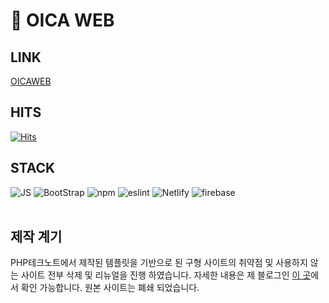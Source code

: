 # 👀 OICA WEB


## LINK
[OICAWEB](https://onnuri-academy.web.app/)

## HITS
[![Hits](https://hits.seeyoufarm.com/api/count/incr/badge.svg?url=https%3A%2F%2Fgithub.com%2FShinJongUng%2FOICA-WEB&count_bg=%233533BA&title_bg=%23555555&icon=&icon_color=%23A84949&title=hits&edge_flat=false)](https://hits.seeyoufarm.com)

## STACK
<span><img alt="JS" src ="https://img.shields.io/badge/JS-F7DF1E.svg?&style=for-the-badge&logo=JavaScript&logoColor=white"/>
<img alt="BootStrap" src ="https://img.shields.io/badge/BootStrap_5-7952B3.svg?&style=for-the-badge&logo=BootStrap&logoColor=white"/>
<img alt="npm" src ="https://img.shields.io/badge/npm-CB3837.svg?&style=for-the-badge&logo=npm&logoColor=white"/>
<img alt="eslint" src ="https://img.shields.io/badge/ESLint-4B32C3.svg?&style=for-the-badge&logo=ESLint&logoColor=white"/>
<img alt="Netlify" src ="https://img.shields.io/badge/Netlify-00C7B7.svg?&style=for-the-badge&logo=Netlify&logoColor=white"/>
<img alt="firebase" src ="https://img.shields.io/badge/firebase-FFCA28.svg?&style=for-the-badge&logo=Firebase&logoColor=white"/></span>
<br/>
<br/>

## 제작 계기
PHP테크노트에서 제작된 템플릿을 기반으로 된 구형 사이트의 취약점 및 사용하지 않는 사이트 전부 삭제 및 리뉴얼을 진행 하였습니다. 자세한 내용은 제 블로그인 [이 곳](https://www.jongung.com/category/%ED%94%84%EB%A1%A0%ED%8A%B8%EC%97%94%EB%93%9C%20%EA%B0%9C%EB%B0%9C/%EC%98%A8%EB%88%84%EB%A6%AC%ED%95%99%EA%B5%90%20%EC%9B%B9%20%EA%B0%9C%EB%B0%9C%20%ED%94%84%EB%A1%9C%EC%A0%9D%ED%8A%B8)에서 확인 가능합니다. 원본 사이트는 폐쇄 되었습니다.
